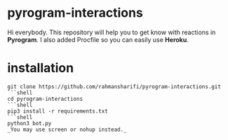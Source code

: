 # pyrogram-interactions
Hi everybody. This repository will help you to get know with reactions in **Pyrogram**. I also added Procfile so you can easily use **Heroku**.
# installation
  ```shell
  git clone https://github.com/rahmansharifi/pyrogram-interactions.git
  ```shell
  cd pyrogram-interactions
  ```shell
  pip3 install -r requirements.txt
  ```shell
  python3 bot.py
_You may use screen or nohup instead._
